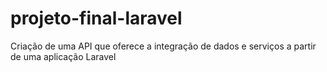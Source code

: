 # projeto-final-laravel
Criação de uma API que oferece a integração de dados e serviços a partir de uma aplicação Laravel
